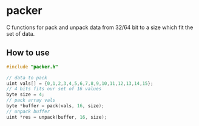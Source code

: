 # packer
C functions for pack and unpack data from 32/64 bit to a size which fit the set of data.

## How to use
```c
#include "packer.h"

// data to pack
uint vals[] = {0,1,2,3,4,5,6,7,8,9,10,11,12,13,14,15};
// 4 bits fits our set of 16 values
byte size = 4;
// pack array vals
byte *buffer = pack(vals, 16, size);
// unpack buffer
uint *res = unpack(buffer, 16, size);
```
